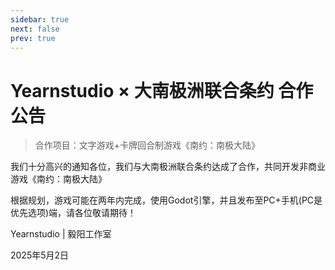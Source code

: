 ```yaml
---
sidebar: true
next: false
prev: true
---
```

# Yearnstudio × 大南极洲联合条约 合作公告

> 合作项目：文字游戏+卡牌回合制游戏《南约：南极大陆》

我们十分高兴的通知各位，我们与大南极洲联合条约达成了合作，共同开发非商业游戏《南约：南极大陆》

根据规划，游戏可能在两年内完成，使用Godot引擎，并且发布至PC+手机(PC是优先选项)端，请各位敬请期待！

Yearnstudio | 毅阳工作室

2025年5月2日

